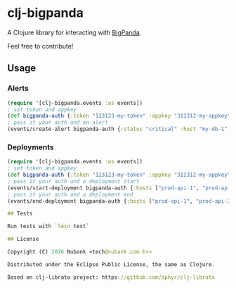 # clj-bigpanda

A Clojure library for interacting with [BigPanda](https://bigpanda.io).

Feel free to contribute!

## Usage

### Alerts

````clojure
(require '[clj-bigpanda.events :as events])
; set token and appkey
(def bigpanda-auth {:token "123123-my-token" :appkey "312312-my-appkey"})
; pass it your auth and an alert
(events/create-alert bigpanda-auth {:status "critical" :host "my-db-1" :check "CPU"})
````

### Deployments

````clojure
(require '[clj-bigpanda.events :as events])
; set token and appkey
(def bigpanda-auth {:token "123123-my-token" :appkey "312312-my-appkey"})
; pass it your auth and a deployment start
(events/start-deployment bigpanda-auth {:hosts ["prod-api-1", "prod-api-2"] :version "0.8.2" :component "billing"})
; pass it your auth and a deployment end
(events/end-deployment bigpanda-auth {:hosts ["prod-api-1", "prod-api-2"] :version "0.8.2" :component "billing" :status "success"})

## Tests

Run tests with `lein test`

## License

Copyright (C) 2016 Nubank <tech@nubank.com.br>

Distributed under the Eclipse Public License, the same as Clojure.

Based on clj-librato project: https://github.com/aphyr/clj-librato
